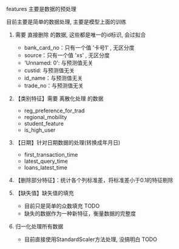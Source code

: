features 主要是数据的预处理

目前主要是简单的数据处理, 主要是模型上面的训练
1. 需要 直接删除 的数据, 这些都是唯一的id标识, 会过拟合
    - bank_card_no：只有一个值 '卡号1' , 无区分度
    - source：只有一个值 'xs' , 无区分度
    - 'Unnamed: 0': 与预测值无关 
    - custid: 与预测值无关 
    - id_name：与预测值无关 
    - trade_no：与预测值无关 
    
2. 【类别特征】需要 离散化处理 的数据
    - reg_preference_for_trad
    - regional_mobility
    - student_feature
    - is_high_user

3. 【日期】针对日期数据的处理(转换成年月日)
    - first_transaction_time
    - latest_query_time
    - loans_latest_time

4. 【删除部分特征】：统计各个列标准差，将标准差小于0.1的特征剔除
    
5. 【缺失值】缺失值的填充
    - 目前只是简单的众数填充 TODO
    - 缺失的数据作为一种新特征，衡量数据的完整度

6. 归一化处理所有数据
    - 目前直接使用StandardScaler方法处理, 没搞明白 TODO